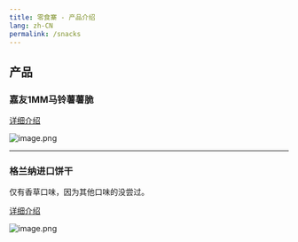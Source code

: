 ```yaml
---
title: 零食寨 - 产品介绍
lang: zh-CN
permalink: /snacks
---
```


## 产品

### 嘉友1MM马铃薯薯脆

[详细介绍](/snacks/1mm-potatos)

![image.png](https://i.loli.net/2019/11/28/K1d4EToXmjhDLCS.png)

---

### 格兰纳进口饼干

仅有香草口味，因为其他口味的没尝过。

[详细介绍](/snacks/croquet)

![image.png](https://i.loli.net/2019/11/28/zHUOAkGidcZfxLa.png)